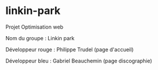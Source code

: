 # linkin-park
Projet Optimisation web

Nom du groupe : Linkin park

Développeur rouge : Philippe Trudel (page d'accueil)

Développeur bleu : Gabriel Beauchemin (page discographie)
